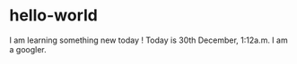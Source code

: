 # hello-world
I am learning something new today !
Today is 30th December, 1:12a.m. 
I am a googler.
